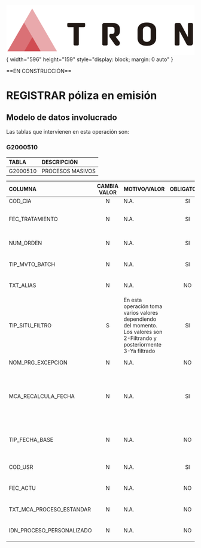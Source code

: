 ![Imagen LOGO](./00-Imagen/logo-TRON.png){ width="596" height="159" style="display: block; margin: 0 auto" }

==EN CONSTRUCCIÓN==

# REGISTRAR póliza en emisión

## **Modelo de datos involucrado**
Las tablas que intervienen en esta operación son:

### G2000510

| TABLA | DESCRIPCIÓN |
|:--- |:--- |
| G2000510                       | PROCESOS MASIVOS                                                                                    |

| COLUMNA | CAMBIA VALOR | MOTIVO/VALOR | OBLIGATORIA | COMENTARIO |
|:--- |:---: |:--- |:---: |:--- |
| COD_CIA | N | N.A. | SI | COMPANIA | 
| FEC_TRATAMIENTO | N | N.A. | SI | FECHA EN LA QUE SE REALIZA EL PROCESO MASIVO | 
| NUM_ORDEN | N | N.A. | SI | NUMERO DEL PROCESO MASIVO | 
| TIP_MVTO_BATCH | N | N.A. | SI | TIPO DEL PROCESO MASIVO | 
| TXT_ALIAS | N | N.A. | NO | NOMBRE QUE SE QUIERA DAR AL PROCESO | 
| TIP_SITU_FILTRO | S | En esta operación toma varios valores dependiendo del momento. Los valores son 2-Filtrando y posteriormente 3-Ya filtrado | SI | SITUACION DEL MOVIMIENTO | 
| NOM_PRG_EXCEPCION | N | N.A. | NO | PROCEDIMIENTO DE EXCEPCION | 
| MCA_RECALCULA_FECHA | N | N.A. | SI | MARCA QUE INDICA SI SE TOMA COMO BASE LA FECHA QUE YA ESTA CALCULADO O SE VUELVE A CALCULAR | 
| TIP_FECHA_BASE | N | N.A. | NO | INDICA EN BASE A QUE FECHA SE HARA EL RECALCULO DE LA FECHA | 
| COD_USR | N | N.A. | SI | USUARIO QUE ACTUALIZO LA FILA | 
| FEC_ACTU | N | N.A. | NO | FECHA DE ACTUALIZACION DE LA FILA | 
| TXT_MCA_PROCESO_ESTANDAR | N | N.A. | NO | APLICA PROCESO ESTANDAR | 
| IDN_PROCESO_PERSONALIZADO | N | N.A. | NO | IDENTIFICADOR DEL PROCESO MASIVO | 

